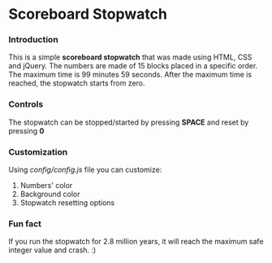 Scoreboard Stopwatch
============
### Introduction
This is a simple **scoreboard stopwatch** that was made using HTML, CSS and jQuery. The numbers are made of 15 blocks placed in a specific order. The maximum time is 99 minutes 59 seconds. After the maximum time is reached, the stopwatch starts from zero.

### Controls
The stopwatch can be stopped/started by pressing **SPACE** and reset by pressing **0**

### Customization
Using _config/config.js_ file you can customize:
1. Numbers' color
2. Background color
3. Stopwatch resetting options

### Fun fact
If you run the stopwatch for 2.8 million years, it will reach the maximum safe integer value and crash. :)
